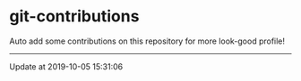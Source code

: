 # git-contributions

Auto add some contributions on this repository for more look-good profile!

---

Update at 2019-10-05 15:31:06
